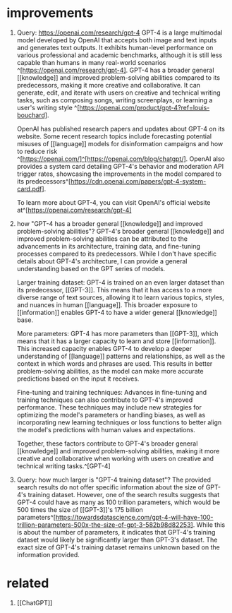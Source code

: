 # improvements
1. Query: https://openai.com/research/gpt-4
   GPT-4 is a large multimodal model developed by OpenAI that accepts both image and text inputs and generates text outputs. It exhibits human-level performance on various professional and academic benchmarks, although it is still less capable than humans in many real-world scenarios ^[https://openai.com/research/gpt-4]. GPT-4 has a broader general [[knowledge]] and improved problem-solving abilities compared to its predecessors, making it more creative and collaborative. It can generate, edit, and iterate with users on creative and technical writing tasks, such as composing songs, writing screenplays, or learning a user's writing style ^[https://openai.com/product/gpt-4?ref=louis-bouchard].
   
   OpenAI has published research papers and updates about GPT-4 on its website. Some recent research topics include forecasting potential misuses of [[language]] models for disinformation campaigns and how to reduce risk ^[https://openai.com/]^[https://openai.com/blog/chatgpt/]. OpenAI also provides a system card detailing GPT-4's behavior and moderation API trigger rates, showcasing the improvements in the model compared to its predecessors^[https://cdn.openai.com/papers/gpt-4-system-card.pdf].
   
   To learn more about GPT-4, you can visit OpenAI's official website at^[https://openai.com/research/gpt-4]
2. how "GPT-4 has a broader general [[knowledge]] and improved problem-solving abilities"?
   GPT-4's broader general [[knowledge]] and improved problem-solving abilities can be attributed to the advancements in its architecture, training data, and fine-tuning processes compared to its predecessors. While I don't have specific details about GPT-4's architecture, I can provide a general understanding based on the GPT series of models.
   
   Larger training dataset: GPT-4 is trained on an even larger dataset than its predecessor, [[GPT-3]]. This means that it has access to a more diverse range of text sources, allowing it to learn various topics, styles, and nuances in human [[language]]. This broader exposure to [[information]] enables GPT-4 to have a wider general [[knowledge]] base.
   
   More parameters: GPT-4 has more parameters than [[GPT-3]], which means that it has a larger capacity to learn and store [[information]]. This increased capacity enables GPT-4 to develop a deeper understanding of [[language]] patterns and relationships, as well as the context in which words and phrases are used. This results in better problem-solving abilities, as the model can make more accurate predictions based on the input it receives.
   
   Fine-tuning and training techniques: Advances in fine-tuning and training techniques can also contribute to GPT-4's improved performance. These techniques may include new strategies for optimizing the model's parameters or handling biases, as well as incorporating new learning techniques or loss functions to better align the model's predictions with human values and expectations.
   
   Together, these factors contribute to GPT-4's broader general [[knowledge]] and improved problem-solving abilities, making it more creative and collaborative when working with users on creative and technical writing tasks.^[GPT-4]
3. Query: how much larger is "GPT-4 training dataset"?
   The provided search results do not offer specific information about the size of GPT-4's training dataset. However, one of the search results suggests that GPT-4 could have as many as 100 trillion parameters, which would be 500 times the size of [[GPT-3]]'s 175 billion parameters^[https://towardsdatascience.com/gpt-4-will-have-100-trillion-parameters-500x-the-size-of-gpt-3-582b98d82253]. While this is about the number of parameters, it indicates that GPT-4's training dataset would likely be significantly larger than GPT-3's dataset. The exact size of GPT-4's training dataset remains unknown based on the information provided.

# related
1. [[ChatGPT]]